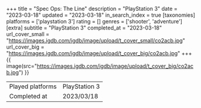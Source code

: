 +++
title = "Spec Ops: The Line"
description = "PlayStation 3"
date = "2023-03-18"
updated = "2023-03-18"
in_search_index = true
[taxonomies]
platforms = ['playstation 3']
rating = []
genres = ['shooter', 'adventure']
[extra]
subtitle = "PlayStation 3"
completed_at = "2023-03-18"
url_cover_small = "https://images.igdb.com/igdb/image/upload/t_cover_small/co2acb.jpg"
url_cover_big = "https://images.igdb.com/igdb/image/upload/t_cover_big/co2acb.jpg"
+++
{{ image(src="https://images.igdb.com/igdb/image/upload/t_cover_big/co2acb.jpg") }}

|              |            |
| ------------ | ---------- |
| Played platforms    | PlayStation 3 |
| Completed at | 2023/03/18 |

